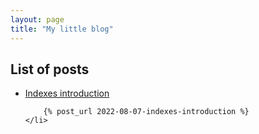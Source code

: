 ```yaml
---
layout: page
title: "My little blog"
---
```


## List of posts
<ul>
    <li>
        <a href="/2022/08/07/indexes-introduction.html">Indexes introduction</a>

        {% post_url 2022-08-07-indexes-introduction %}
    </li>
</ul>
